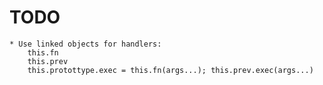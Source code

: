 # TODO

	* Use linked objects for handlers:
		this.fn
		this.prev
		this.protottype.exec = this.fn(args...); this.prev.exec(args...)
